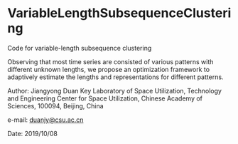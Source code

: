 # VariableLengthSubsequenceClustering
Code for variable-length subsequence clustering

Observing that most time series are consisted of various patterns with different unknown lengths, we propose an optimization framework to adaptively estimate the lengths and
representations for different patterns.

Author: Jiangyong Duan  Key Laboratory of Space Utilization, Technology and Engineering Center for Space Utilization, Chinese Academy of Sciences, 100094, Beijing, China
	
e-mail: duanjy@csu.ac.cn

Date: 2019/10/08
